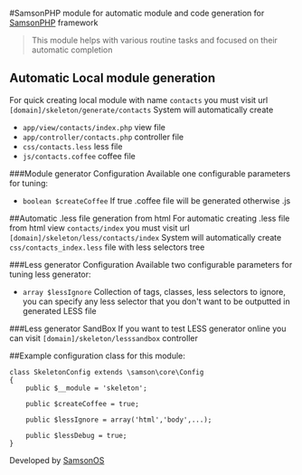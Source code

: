 #SamsonPHP module for automatic module and code generation for [SamsonPHP](http://samsonphp.com) framework

> This module helps with various routine tasks and focused on their automatic completion

## Automatic Local module generation
For quick creating local module with name ```contacts``` you must visit url ```[domain]/skeleton/generate/contacts```
System will automatically create
 * ```app/view/contacts/index.php``` view file
 * ```app/controller/contacts.php``` controller file
 * ```css/contacts.less``` less file
 * ```js/contacts.coffee``` coffee file

###Module generator Configuration
Available one configurable parameters for tuning:
 * ```boolean $createCoffee``` If true .coffee file will be generated otherwise .js

##Automatic .less file generation from html
For automatic creating .less file from html view ```contacts/index``` you must visit url ```[domain]/skeleton/less/contacts/index```
System will automatically create ```css/contacts_index.less``` file with less selectors tree

###Less generator Configuration
Available two configurable parameters for tuning less generator:
 * ```array $lessIgnore``` Collection of tags, classes, less selectors to ignore, you can specify any less selector that you don't want
 to be outputted in generated LESS file

###Less generator SandBox
If you want to test LESS generator online you can visit ```[domain]/skeleton/lesssandbox``` controller

##Example configuration class for this module:
```
class SkeletonConfig extends \samson\core\Config
{
    public $__module = 'skeleton';

    public $createCoffee = true;

    public $lessIgnore = array('html','body',...);

    public $lessDebug = true;
}
```


Developed by [SamsonOS](http://samsonos.com/)